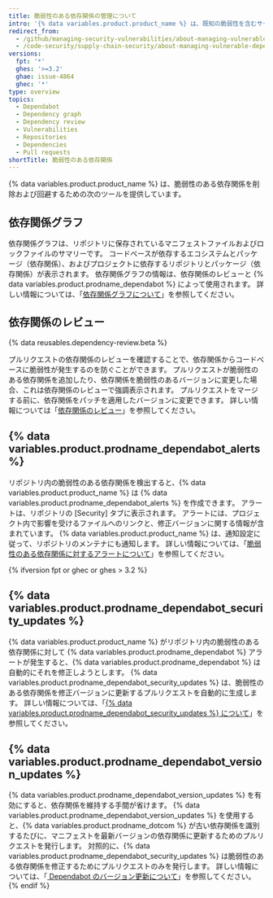 ```yaml
---
title: 脆弱性のある依存関係の管理について
intro: '{% data variables.product.product_name %} は、既知の脆弱性を含むサードパーティソフトウェアの使用を回避するのに役立ちます。'
redirect_from:
  - /github/managing-security-vulnerabilities/about-managing-vulnerable-dependencies
  - /code-security/supply-chain-security/about-managing-vulnerable-dependencies
versions:
  fpt: '*'
  ghes: '>=3.2'
  ghae: issue-4864
  ghec: '*'
type: overview
topics:
  - Dependabot
  - Dependency graph
  - Dependency review
  - Vulnerabilities
  - Repositories
  - Dependencies
  - Pull requests
shortTitle: 脆弱性のある依存関係
---
```


<!--Marketing-LINK: From /features/security/software-supply-chain page "Managing vulnerabilities in your project’s dependencies ".-->

{% data variables.product.product_name %} は、脆弱性のある依存関係を削除および回避するための次のツールを提供しています。

## 依存関係グラフ
依存関係グラフは、リポジトリに保存されているマニフェストファイルおよびロックファイルのサマリーです。 コードベースが依存するエコシステムとパッケージ（依存関係）、およびプロジェクトに依存するリポジトリとパッケージ（依存関係）が表示されます。 依存関係グラフの情報は、依存関係のレビューと {% data variables.product.prodname_dependabot %} によって使用されます。 詳しい情報については、「[依存関係グラフについて](/github/visualizing-repository-data-with-graphs/about-the-dependency-graph)」を参照してください。

## 依存関係のレビュー

{% data reusables.dependency-review.beta %}

プルリクエストの依存関係のレビューを確認することで、依存関係からコードベースに脆弱性が発生するのを防ぐことができます。 プルリクエストが脆弱性のある依存関係を追加したり、依存関係を脆弱性のあるバージョンに変更した場合、これは依存関係のレビューで強調表示されます。 プルリクエストをマージする前に、依存関係をパッチを適用したバージョンに変更できます。 詳しい情報については「[依存関係のレビュー](/code-security/supply-chain-security/about-dependency-review)」を参照してください。

## {% data variables.product.prodname_dependabot_alerts %}
リポジトリ内の脆弱性のある依存関係を検出すると、{% data variables.product.product_name %} は {% data variables.product.prodname_dependabot_alerts %} を作成できます。 アラートは、リポジトリの [Security] タブに表示されます。 アラートには、プロジェクト内で影響を受けるファイルへのリンクと、修正バージョンに関する情報が含まれています。 {% data variables.product.product_name %} は、通知設定に従って、リポジトリのメンテナにも通知します。 詳しい情報については、「[脆弱性のある依存関係に対するアラートについて](/code-security/supply-chain-security/about-alerts-for-vulnerable-dependencies)」を参照してください。

{% ifversion fpt or ghec or ghes > 3.2 %}
## {% data variables.product.prodname_dependabot_security_updates %}
{% data variables.product.product_name %} がリポジトリ内の脆弱性のある依存関係に対して {% data variables.product.prodname_dependabot %} アラートが発生すると、{% data variables.product.prodname_dependabot %} は自動的にそれを修正しようとします。 {% data variables.product.prodname_dependabot_security_updates %} は、脆弱性のある依存関係を修正バージョンに更新するプルリクエストを自動的に生成します。 詳しい情報については、「[{% data variables.product.prodname_dependabot_security_updates %} について](/github/managing-security-vulnerabilities/about-dependabot-security-updates)」を参照してください。

## {% data variables.product.prodname_dependabot_version_updates %}
{% data variables.product.prodname_dependabot_version_updates %} を有効にすると、依存関係を維持する手間が省けます。 {% data variables.product.prodname_dependabot_version_updates %} を使用すると、{% data variables.product.prodname_dotcom  %} が古い依存関係を識別するたびに、マニフェストを最新バージョンの依存関係に更新するためのプルリクエストを発行します。 対照的に、{% data variables.product.prodname_dependabot_security_updates %} は脆弱性のある依存関係を修正するためにプルリクエストのみを発行します。 詳しい情報については、「[ Dependabot のバージョン更新について](/github/administering-a-repository/about-dependabot-version-updates)」を参照してください。
{% endif %}
